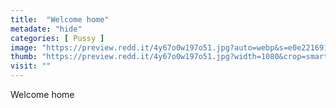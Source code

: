 ```yaml
---
title:  "Welcome home"
metadate: "hide"
categories: [ Pussy ]
image: "https://preview.redd.it/4y67o0w197o51.jpg?auto=webp&s=e0e221691cf2246a96d148b8a9e71e8d4d5824b3"
thumb: "https://preview.redd.it/4y67o0w197o51.jpg?width=1080&crop=smart&auto=webp&s=300df81aafae5b29b867f87d80d38024813b8f8e"
visit: ""
---
```

Welcome home
